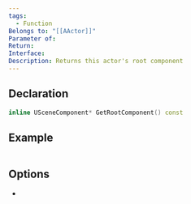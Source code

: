 ```yaml
---
tags:
  - Function
Belongs to: "[[AActor]]"
Parameter of: 
Return: 
Interface: 
Description: Returns this actor's root component
---
```


## Declaration

```cpp
inline USceneComponent* GetRootComponent() const
```

## Example

```cpp
```

## Options
- 